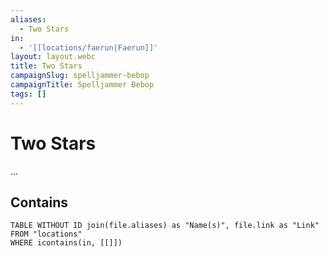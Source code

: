 ```yaml
---
aliases:
  - Two Stars
in:
  - '[[locations/faerun|Faerun]]'
layout: layout.webc
title: Two Stars
campaignSlug: spelljammer-bebop
campaignTitle: Spelljammer Bebop
tags: []
---
```

# Two Stars

...

## Contains
```dataview
TABLE WITHOUT ID join(file.aliases) as "Name(s)", file.link as "Link"
FROM "locations"
WHERE icontains(in, [[]])
```
